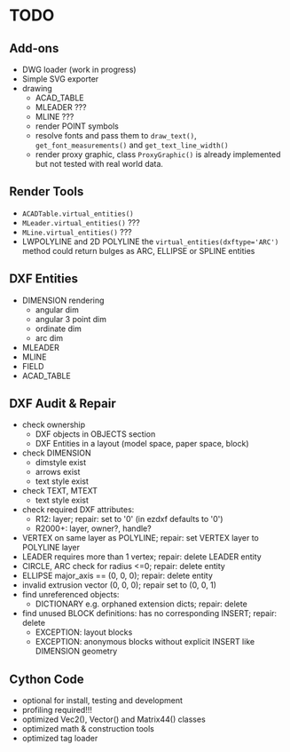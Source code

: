 TODO
====

Add-ons
-------

- DWG loader (work in progress)
- Simple SVG exporter
- drawing
    - ACAD_TABLE
    - MLEADER ???
    - MLINE ???
    - render POINT symbols
    - resolve fonts and pass them to `draw_text()`, 
      `get_font_measurements()` and `get_text_line_width()`
    - render proxy graphic, class `ProxyGraphic()` is already 
      implemented but not tested with real world data.

Render Tools
------------

- `ACADTable.virtual_entities()`
- `MLeader.virtual_entities()` ???
- `MLine.virtual_entities()` ???
- LWPOLYLINE and 2D POLYLINE the `virtual_entities(dxftype='ARC')` method
  could return bulges as ARC, ELLIPSE or SPLINE entities
  

DXF Entities
------------

- DIMENSION rendering
    - angular dim
    - angular 3 point dim
    - ordinate dim
    - arc dim
- MLEADER
- MLINE
- FIELD
- ACAD_TABLE

DXF Audit & Repair
------------------

- check ownership
    - DXF objects in OBJECTS section
    - DXF Entities in a layout (model space, paper space, block)
- check DIMENSION
    - dimstyle exist
    - arrows exist
    - text style exist
- check TEXT, MTEXT
    - text style exist
- check required DXF attributes:
    - R12: layer; repair: set to '0' (in ezdxf defaults to '0')
    - R2000+: layer, owner?, handle?
- VERTEX on same layer as POLYLINE; repair: set VERTEX layer to POLYLINE layer
- LEADER requires more than 1 vertex; repair: delete LEADER entity
- CIRCLE, ARC check for radius <=0; repair: delete entity
- ELLIPSE major_axis == (0, 0, 0); repair: delete entity
- invalid extrusion vector (0, 0, 0); repair set to (0, 0, 1)
- find unreferenced objects:
    - DICTIONARY e.g. orphaned extension dicts; repair: delete
- find unused BLOCK definitions: has no corresponding INSERT; repair: delete
    - EXCEPTION: layout blocks
    - EXCEPTION: anonymous blocks without explicit INSERT like DIMENSION geometry

Cython Code
-----------

- optional for install, testing and development
- profiling required!!!
- optimized Vec2(), Vector() and Matrix44() classes
- optimized math & construction tools
- optimized tag loader
